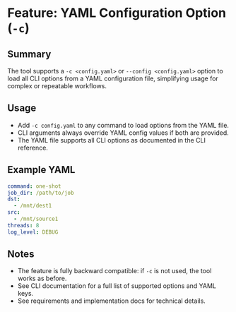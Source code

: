 # Feature: YAML Configuration Option (`-c`)

## Summary
The tool supports a `-c <config.yaml>` or `--config <config.yaml>` option to load all CLI options from a YAML configuration file, simplifying usage for complex or repeatable workflows.

## Usage
- Add `-c config.yaml` to any command to load options from the YAML file.
- CLI arguments always override YAML config values if both are provided.
- The YAML file supports all CLI options as documented in the CLI reference.

## Example YAML
```yaml
command: one-shot
job_dir: /path/to/job
dst:
  - /mnt/dest1
src:
  - /mnt/source1
threads: 8
log_level: DEBUG
```

## Notes
- The feature is fully backward compatible: if `-c` is not used, the tool works as before.
- See CLI documentation for a full list of supported options and YAML keys.
- See requirements and implementation docs for technical details.
